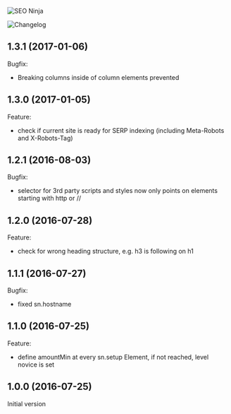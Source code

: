![SEO Ninja](https://dummyimage.com/1000x300/255A62/ffffff&text=SEO+Ninja)

![Changelog](https://dummyimage.com/1000x100/255A62/ffffff&text=Changelog)

## 1.3.1 (2017-01-06)

Bugfix:

  - Breaking columns inside of column elements prevented
  
## 1.3.0 (2017-01-05)

Feature:

  - check if current site is ready for SERP indexing (including Meta-Robots and X-Robots-Tag)

## 1.2.1 (2016-08-03)

Bugfix:

  - selector for 3rd party scripts and styles now only points on elements starting with http or //

## 1.2.0 (2016-07-28)

Feature:

  - check for wrong heading structure, e.g. h3 is following on h1
  
## 1.1.1 (2016-07-27)

Bugfix:

  - fixed sn.hostname

## 1.1.0 (2016-07-25)

Feature:

  - define amountMin at every sn.setup Element, if not reached, level novice is set

## 1.0.0 (2016-07-25)

Initial version